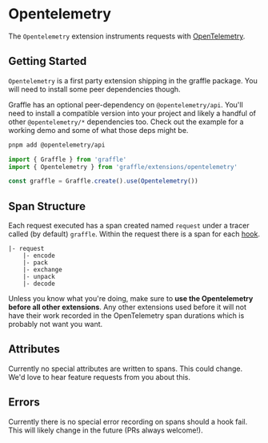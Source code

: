 # Opentelemetry

<!--@include: @/_snippets/example-links/extension_opentelemetry.md-->

The `Opentelemetry` extension instruments requests with [OpenTelemetry](https://opentelemetry.io).

## Getting Started

`Opentelemetry` is a first party extension shipping in the graffle package. You will need to install some peer dependencies though.

Graffle has an optional peer-dependency on `@opentelemetry/api`. You'll need to install a compatible version into your project and likely a handful of other `@opentelemetry/*` dependencies too. Check out the example for a working demo and some of what those deps might be.

```sh
pnpm add @opentelemetry/api
```

```ts twoslash
import { Graffle } from 'graffle'
import { Opentelemetry } from 'graffle/extensions/opentelemetry'

const graffle = Graffle.create().use(Opentelemetry())
```

## Span Structure

Each request executed has a span created named `request` under a tracer called (by default) `graffle`. Within the request there is a span for each [hook](/todo).

```
|- request
	|- encode
	|- pack
	|- exchange
	|- unpack
	|- decode
```

Unless you know what you're doing, make sure to **use the Opentelemetry before all other extensions**. Any other extensions used before it will not have their work recorded in the OpenTelemetry span durations which is probably not want you want.

## Attributes

Currently no special attributes are written to spans. This could change. We'd love to hear feature requests from you about this.

## Errors

Currently there is no special error recording on spans should a hook fail. This will likely change in the future (PRs always welcome!).
